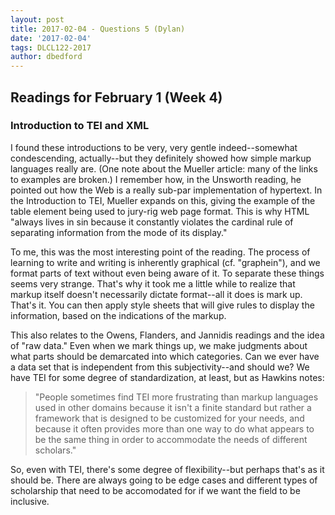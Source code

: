 ```yaml
---
layout: post
title: 2017-02-04 - Questions 5 (Dylan)
date: '2017-02-04'
tags: DLCL122-2017
author: dbedford
---
```


## Readings for February 1 (Week 4)
### Introduction to TEI and XML
I found these introductions to be very, very gentle indeed--somewhat condescending, actually--but they definitely showed how simple markup languages really are. 
(One note about the Mueller article: many of the links to examples are broken.)
I remember how, in the Unsworth reading, he pointed out how the Web is a really sub-par implementation of hypertext. In the Introduction to TEI, Mueller expands on this, giving the example of the table element being used to jury-rig web page format. This is why HTML "always lives in sin because it constantly violates the cardinal rule of separating information from the mode of its display."

To me, this was the most interesting point of the reading. The process of learning to write and writing is inherently graphical (cf. "graphein"), and we format parts of text without even being aware of it. To separate these things seems very strange. That's why it took me a little while to realize that markup itself doesn't necessarily dictate format--all it does is mark up. That's it. You can then apply style sheets that will give rules to display the information, based on the indications of the markup. 

This also relates to the Owens, Flanders, and Jannidis readings and the idea of "raw data." Even when we mark things up, we make judgments about what parts should be demarcated into which categories. Can we ever have a data set that is independent from this subjectivity--and should we? We have TEI for some degree of standardization, at least, but as Hawkins notes:
>"People sometimes find TEI more frustrating than markup languages used in other domains because it isn't a finite standard but rather a framework that is designed to be customized for your needs, and because it often provides more than one way to do what appears to be the same thing in order to accommodate the needs of different scholars."

So, even with TEI, there's some degree of flexibility--but perhaps that's as it should be. There are always going to be edge cases and different types of scholarship that need to be accomodated for if we want the field to be inclusive. 
